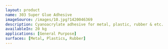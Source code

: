 ```yaml
---
layout: product
name: 303 Super Glue Adhesive
imageSource: /images/10.jpg?1420046369
description: Cyanoacrylate adhesive for metal, plastic, rubber & etc.
availableIn: 20 kg
applications: [General Purpose]
surfaces: [Metal, Plastics, Rubber]
---
```


